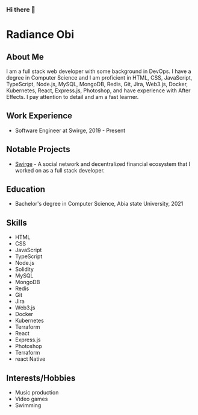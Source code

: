 ### Hi there 👋

# Radiance Obi

## About Me

I am a full stack web developer with some background in DevOps. I have a degree in Computer Science and I am proficient in HTML, CSS, JavaScript, TypeScript, Node.js, MySQL, MongoDB, Redis, Git, Jira, Web3.js, Docker, Kubernetes, React, Express.js, Photoshop, and have experience with After Effects. I pay attention to detail and am a fast learner.

## Work Experience

- Software Engineer at Swirge, 2019 - Present

## Notable Projects

- [Swirge](https://swirge.com/) - A social network and decentralized financial ecosystem that I worked on as a full stack developer.

## Education

- Bachelor's degree in Computer Science, Abia state University, 2021

## Skills

- HTML
- CSS
- JavaScript
- TypeScript
- Node.js
- Solidity
- MySQL
- MongoDB
- Redis
- Git
- Jira
- Web3.js
- Docker
- Kubernetes
- Terraform
- React
- Express.js
- Photoshop
- Terraform
- react Native

## Interests/Hobbies

- Music production
- Video games
- Swimming
